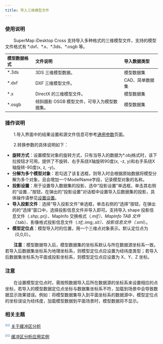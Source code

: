 ```yaml
---
title: 导入三维模型文件
---
```


### 使用说明

　　SuperMap iDesktop Cross 支持导入多种格式的三维模型文件，支持的模型文件格式有 \*.dxf、\*.x、\*.3ds、\*.osgb 等。

 模型数据格式           | 文件说明             |  导入数据类型          
 :-------------- | :--------------- | :---------------
 \*.3ds | 3DS 三维模型数据。 | 模型数据集  
 \*.dxf | DXF 三维模型文件。 | CAD、简单数据集 
 \*.x | DirectX 的三维模型文件。 | 模型数据集  
 \*.osgb | 倾斜摄影 OSGB 模型文件，可导入为模型数据集。 | 模型数据集 

### 操作说明

　　1.导入界面中的结果设置和源文件信息可参考[通用参数](GeneraParameters.html)页面。

　　2.转换参数的具体说明如下：

 - **旋转方式**：设置模型对象的旋转方式，只有当导入的数据为\*.obj格式时，该下拉按钮才可用。提供了不旋转、右手系绕X轴旋转90度(x, -z, y)和右手系绕X轴旋转-90度(x, z, -y)。  
 - **分解为多个模型对象**：若勾选了该复选框，则导入时会根据原始数据将模型分解为多个对象，且会增加一个ModelName字段，记录模型对象的名称。 
 - **投影设置**：用于设置导入数据集的投影，选中“投影设置”单选框，单击其右侧的“设置...”按钮，在弹出的“投影设置”对话框中设置导入后数据集的投影，具体操作请参见[设置设置](docs/DataProcess/Projection/SetPrjCoordSys.html)。 
 - **导入投影文件**：选择“导入投影文件”单选框，单击右侧的“选择”按钮，在弹出的的“选择”窗口中，选择投影信息文件并导入即可。支持导入 shape 投影信息文件（*.shp;*.prj）、MapInfo 交换格式（*.mif）、MapInfo TAB 文件（*.tab）、影像格式投影信息文件（*.tif;*.img;*.sit）、投影信息文件（*.xml）。 
 - **模型定位点**：模型导入时的位置，用一个三维点对象表示。默认定位点为（0,0,0）。 

　　**注意**：模型数据导入后，模型数据集的坐标系默认与所在数据源坐标系一致。若导入后数据集坐标系为地理坐标系，则模型定位点应设置为经纬度类型；若导入后数据集坐标系为平面或投影坐标系，则模型定位点应设置为 X、Y、Z 坐标。

### 注意

　　在设置模型定位点时，需按照数据导入后所在数据源的坐标系来设置相应的点坐标，若导入的模型数据定位点坐标与数据集坐标系不符，加载到场景中会导致数据显示效果错误。例如：将模型数据集导入到平面坐标系的数据源中，模型定位点的坐标误设为经纬度，加载模型数据到平面场景时，模型数据将不显示。 

### 相关主题

![](img/smalltitle.png) [关于缓冲区分析](BufferTheory.html)

![](img/smalltitle.png) [缓冲区分析应用实例](BufferAnalyst_Example.html)


